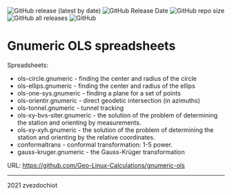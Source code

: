 ![GitHub release (latest by date)](https://img.shields.io/github/v/release/Geo-Linux-Calculations/gnumeric-ols)
![GitHub Release Date](https://img.shields.io/github/release-date/Geo-Linux-Calculations/gnumeric-ols)
![GitHub repo size](https://img.shields.io/github/repo-size/Geo-Linux-Calculations/gnumeric-ols)
![GitHub all releases](https://img.shields.io/github/downloads/Geo-Linux-Calculations/gnumeric-ols/total)
![GitHub](https://img.shields.io/github/license/Geo-Linux-Calculations/gnumeric-ols)

# Gnumeric OLS spreadsheets

Spreadsheets:

* ols-circle.gnumeric - finding the center and radius of the circle
* ols-ellips.gnumeric - finding the center and radius of the ellips
* ols-one-sys.gnumeric - finding a plane for a set of points
* ols-orientir.gnumeric - direct geodetic intersection (in azimuths)
* ols-tonnel.gnumeric - tunnel tracking
* ols-xy-bvs-siter.gnumeric - the solution of the problem of determining the station and orienting by measurements.
* ols-xy-xyh.gnumeric - the solution of the problem of determining the station and orienting by the relative coordinates.
* conformaltrans - conformal transformation: 1-5 power.
* gauss-kruger.gnumeric - the Gauss-Krüger transformation

URL: https://github.com/Geo-Linux-Calculations/gnumeric-ols

--- 
2021 
zvezdochiot
